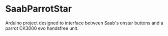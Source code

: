 # SaabParrotStar
Arduino project designed to interface between Saab's onstar buttons and a parrot CK3000 evo handsfree unit.
